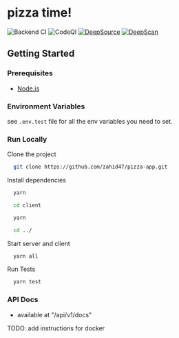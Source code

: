 # pizza time!

![Backend CI](https://github.com/zahid47/pizza-app/actions/workflows/intregation.yml/badge.svg)
![CodeQl](https://github.com/zahid47/pizza-app/actions/workflows/codeql-analysis.yml/badge.svg)
[![DeepSource](https://deepsource.io/gh/zahid47/pizza-app.svg/?label=active+issues&token=d2Y-gDnY616pJ8Q_lWUhg1Ax)](https://deepsource.io/gh/zahid47/pizza-app/?ref=repository-badge)
[![DeepScan](https://deepscan.io/api/teams/18088/projects/21415/branches/614036/badge/grade.svg)](https://deepscan.io/dashboard#view=project&tid=18088&pid=21415&bid=614036)

## Getting Started

### Prerequisites

- [Node.js](https://nodejs.org/en)

### Environment Variables

see `.env.test` file for all the env variables you need to set.

### Run Locally

Clone the project

```bash
  git clone https://github.com/zahid47/pizza-app.git
```

Install dependencies

```bash
  yarn

  cd client

  yarn

  cd ../
```

Start server and client

```bash
  yarn all
```

Run Tests

```bash
  yarn test
```

### API Docs

- available at "/api/v1/docs"

TODO: add instructions for docker
